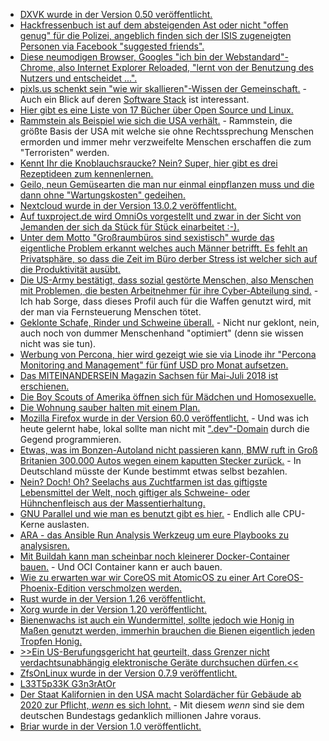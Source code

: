 * [DXVK wurde in der Version 0.50 veröffentlicht.](https://www.phoronix.com/scan.php?page=news_item&px=DXVK-0.50-Direct3D-11-Vulkan)
* [Hackfressenbuch ist auf dem absteigenden Ast oder nicht "offen genug" für die Polizei, angeblich finden sich der ISIS zugeneigten Personen via Facebook "suggested friends".](https://blog.fefe.de/?ts=a411b804)
* [Diese neumodigen Browser, Googles "ich bin der Webstandard"-Chrome, also Internet Explorer Reloaded, "lernt von der Benutzung des Nutzers und entscheidet ...".](https://www.pro-linux.de/news/1/25865/google-erl%C3%A4utert-neue-richtlinie-zu-chrome-autoplay.html)
* [pixls.us schenkt sein "wie wir skallieren"-Wissen der Gemeinschaft.](https://opensource.com/article/18/5/pixls-us-community-photography) - Auch ein Blick auf deren [Software Stack](https://pixls.us/software/) ist interessant.
* [Hier gibt es eine Liste von 17 Bücher über Open Source und Linux.](https://opensource.com/article/18/5/list-books-Linux-open-source)
* [Rammstein als Beispiel wie sich die USA verhält.](https://weltnetz.tv/video/1482-eugen-drewermann-aufruf-zur-kampagne-stopp-air-base-ramstein-2018) - Rammstein, die größte Basis der USA mit welche sie ohne Rechtssprechung Menschen ermorden und immer mehr verzweifelte Menschen erschaffen die zum "Terroristen" werden.
* [Kennt Ihr die Knoblauchsraucke? Nein? Super, hier gibt es drei Rezeptideen zum kennenlernen.](https://www.smarticular.net/knoblauchsrauke-rezepte-wildkraeuter-sammeln-verarbeiten-zubereiten-kochen/)
* [Geilo, neun Gemüsearten die man nur einmal einpflanzen muss und die dann ohne "Wartungskosten" gedeihen.](https://www.smarticular.net/mehrjaehrige-essbare-pflanzen-gemuese-kraeuter-fruechte/)
* [Nextcloud wurde in der Version 13.0.2 veröffentlicht.](https://nextcloud.com/blog/nextcloud-13.0.2-and-12.0.7-available-collabora-online-3.2-is-out/)
* [Auf tuxproject.de wird OmniOs vorgestellt und zwar in der Sicht von Jemanden der sich da Stück für Stück einarbeitet :-).](https://tuxproject.de/blog/2018/05/ein-monat-mit-omnios-andere-sind-schon-mit-bsd-ueberfordert/)
* [Unter dem Motto "Großraumbüros sind sexistisch" wurde das eigentliche Problem erkannt welches auch Männer betrifft. Es fehlt an Privatsphäre, so dass die Zeit im Büro derber Stress ist welcher sich auf die Produktivität ausübt.](https://blog.fefe.de/?ts=a40fa258)
* [Die US-Army bestätigt, dass sozial gestörte Menschen, also Menschen mit Problemen, die besten Arbeitnehmer für ihre Cyber-Abteilung sind.](https://blog.fefe.de/?ts=a40fb1f4) - Ich hab Sorge, dass dieses Profil auch für die Waffen genutzt wird, mit der man via Fernsteuerung Menschen tötet.
* [Geklonte Schafe, Rinder und Schweine überall.](https://netzfrauen.org/2018/05/08/agriculture2-0-2/) - Nicht nur geklont, nein, auch noch von dummer Menschenhand "optimiert" (denn sie wissen nicht was sie tun).
* [Werbung von Percona, hier wird gezeigt wie sie via Linode ihr "Percona Monitoring and Management" für fünf USD pro Monat aufsetzen.](https://www.percona.com/blog/2018/05/08/deploying-pmm-at-linode-your-5-per-month-monitoring-solution/)
* [Das MITEINANDERSEIN Magazin Sachsen für Mai-Juli 2018 ist erschienen.](https://bio-erzgebirge.de/wp/?p=14563)
* [Die Boy Scouts of Amerika öffnen sich für Mädchen und Homosexuelle.](https://blog.fefe.de/?ts=a40c7fe0)
* [Die Wohnung sauber halten mit einem Plan.](https://www.smarticular.net/sauberroutine-wochenplan-putzen-haushalt-natuerlich-hausmittel/)
* [Mozilla Firefox wurde in der Version 60.0 veröffentlicht.](https://www.mozilla.org/en-US/firefox/60.0/releasenotes/) - Und was ich heute gelernt habe, lokal sollte man nicht mit [".dev"-Domain](https://superuser.com/questions/1303396/how-to-fix-firefox-59-no-longer-accepting-my-self-signed-ssl-certificate-on-dev) durch die Gegend programmieren.
* [Etwas, was im Bonzen-Autoland nicht passieren kann, BMW ruft in Groß Britanien 300.000 Autos wegen einem kaputten Stecker zurück.](https://blog.fefe.de/?ts=a40da229) - In Deutschland müsste der Kunde bestimmt etwas selbst bezahlen.
* [Nein? Doch! Oh? Seelachs aus Zuchtfarmen ist das giftigste Lebensmittel der Welt, noch giftiger als Schweine- oder Hühnchenfleisch aus der Massentierhaltung.](https://netzfrauen.org/2018/05/10/57695/)
* [GNU Parallel und wie man es benutzt gibt es hier.](https://opensource.com/article/18/5/gnu-parallel) - Endlich alle CPU-Kerne auslasten.
* [ARA - das Ansible Run Analysis Werkzeug um eure Playbooks zu analysisren.](https://opensource.com/article/18/5/analyzing-ansible-runs-using-ara)
* [Mit Buildah kann man scheinbar noch kleinerer Docker-Container bauen.](https://opensource.com/article/18/5/containers-buildah) - Und OCI Container kann er auch bauen.
* [Wie zu erwarten war wir CoreOS mit AtomicOS zu einer Art CoreOS-Phoenix-Edition verschmolzen werden.](https://lwn.net/Articles/754058)
* [Rust wurde in der Version 1.26 veröffentlicht.](https://www.phoronix.com/scan.php?page=news_item&px=Rust-1.26-Released)
* [Xorg wurde in der Version 1.20 veröffentlicht.](https://www.phoronix.com/scan.php?page=news_item&px=X.Org-Server-1.20-Released)
* [Bienenwachs ist auch ein Wundermittel, sollte jedoch wie Honig in Maßen genutzt werden, immerhin brauchen die Bienen eigentlich jeden Tropfen Honig.](https://www.smarticular.net/bienenwachs-rezepte-verwendung-verarbeitung-haushalt-kosmetik/) 
* [>>Ein US-Berufungsgericht hat geurteilt, dass Grenzer nicht verdachtsunabhängig elektronische Geräte durchsuchen dürfen.<<](https://blog.fefe.de/?ts=a40a210b)
* [ZfsOnLinux wurde in der Version 0.7.9 veröffentlicht.](https://github.com/zfsonlinux/zfs/releases/tag/zfs-0.7.9)
* [L33T5p33K G3n3rAtOr](http://1337.me/)
* [Der Staat Kalifornien in den USA macht Solardächer für Gebäude ab 2020 zur Pflicht, *wenn* es sich lohnt.](http://www.sonnenseite.com/de/politik/kalifornien-macht-solardaecher-zur-pflicht.html) - Mit diesem *wenn* sind sie dem deutschen Bundestags gedanklich millionen Jahre voraus.
* [Briar wurde in der Version 1.0 veröffentlicht.](https://www.pro-linux.de/news/1/25883/p2p-messenger-briar-in-version-10-erschienen.html)
